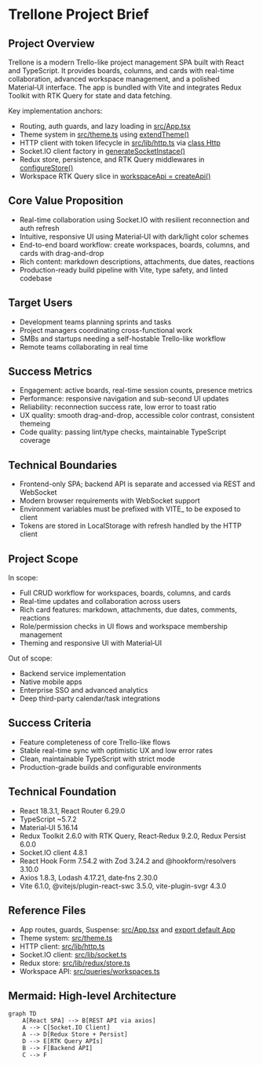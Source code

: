 # Trellone Project Brief

## Project Overview

Trellone is a modern Trello-like project management SPA built with React and TypeScript. It provides boards, columns, and cards with real-time collaboration, advanced workspace management, and a polished Material‑UI interface. The app is bundled with Vite and integrates Redux Toolkit with RTK Query for state and data fetching.

Key implementation anchors:

- Routing, auth guards, and lazy loading in [src/App.tsx](src/App.tsx)
- Theme system in [src/theme.ts](src/theme.ts) using [extendTheme()](src/theme.ts:46)
- HTTP client with token lifecycle in [src/lib/http.ts](src/lib/http.ts) via [class Http](src/lib/http.ts:24)
- Socket.IO client factory in [generateSocketInstace()](src/lib/socket.ts:4)
- Redux store, persistence, and RTK Query middlewares in [configureStore()](src/lib/redux/store.ts:34)
- Workspace RTK Query slice in [workspaceApi = createApi()](src/queries/workspaces.ts:23)

## Core Value Proposition

- Real-time collaboration using Socket.IO with resilient reconnection and auth refresh
- Intuitive, responsive UI using Material‑UI with dark/light color schemes
- End-to-end board workflow: create workspaces, boards, columns, and cards with drag-and-drop
- Rich content: markdown descriptions, attachments, due dates, reactions
- Production-ready build pipeline with Vite, type safety, and linted codebase

## Target Users

- Development teams planning sprints and tasks
- Project managers coordinating cross-functional work
- SMBs and startups needing a self-hostable Trello-like workflow
- Remote teams collaborating in real time

## Success Metrics

- Engagement: active boards, real-time session counts, presence metrics
- Performance: responsive navigation and sub-second UI updates
- Reliability: reconnection success rate, low error to toast ratio
- UX quality: smooth drag-and-drop, accessible color contrast, consistent themeing
- Code quality: passing lint/type checks, maintainable TypeScript coverage

## Technical Boundaries

- Frontend-only SPA; backend API is separate and accessed via REST and WebSocket
- Modern browser requirements with WebSocket support
- Environment variables must be prefixed with VITE\_ to be exposed to client
- Tokens are stored in LocalStorage with refresh handled by the HTTP client

## Project Scope

In scope:

- Full CRUD workflow for workspaces, boards, columns, and cards
- Real-time updates and collaboration across users
- Rich card features: markdown, attachments, due dates, comments, reactions
- Role/permission checks in UI flows and workspace membership management
- Theming and responsive UI with Material‑UI

Out of scope:

- Backend service implementation
- Native mobile apps
- Enterprise SSO and advanced analytics
- Deep third-party calendar/task integrations

## Success Criteria

- Feature completeness of core Trello-like flows
- Stable real-time sync with optimistic UX and low error rates
- Clean, maintainable TypeScript with strict mode
- Production-grade builds and configurable environments

## Technical Foundation

- React 18.3.1, React Router 6.29.0
- TypeScript ~5.7.2
- Material‑UI 5.16.14
- Redux Toolkit 2.6.0 with RTK Query, React‑Redux 9.2.0, Redux Persist 6.0.0
- Socket.IO client 4.8.1
- React Hook Form 7.54.2 with Zod 3.24.2 and @hookform/resolvers 3.10.0
- Axios 1.8.3, Lodash 4.17.21, date‑fns 2.30.0
- Vite 6.1.0, @vitejs/plugin-react-swc 3.5.0, vite-plugin-svgr 4.3.0

## Reference Files

- App routes, guards, Suspense: [src/App.tsx](src/App.tsx) and [export default App](src/App.tsx:230)
- Theme system: [src/theme.ts](src/theme.ts)
- HTTP client: [src/lib/http.ts](src/lib/http.ts)
- Socket.IO client: [src/lib/socket.ts](src/lib/socket.ts)
- Redux store: [src/lib/redux/store.ts](src/lib/redux/store.ts)
- Workspace API: [src/queries/workspaces.ts](src/queries/workspaces.ts)

## Mermaid: High-level Architecture

```mermaid
graph TD
    A[React SPA] --> B[REST API via axios]
    A --> C[Socket.IO Client]
    A --> D[Redux Store + Persist]
    D --> E[RTK Query APIs]
    B --> F[Backend API]
    C --> F
```
